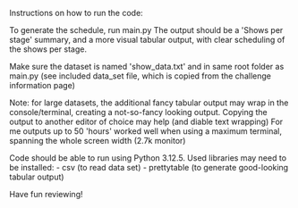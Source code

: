 Instructions on how to run the code:

To generate the schedule, run main.py
The output should be a 'Shows per stage' summary, and a more visual tabular output, with clear scheduling of the shows per stage.

Make sure the dataset is named 'show_data.txt' and in same root folder as main.py
(see included data_set file, which is copied from the challenge information page)


Note: for large datasets, the additional fancy tabular output may wrap in the console/terminal, creating a not-so-fancy looking output. Copying the output to another editor of choice may help (and diable text wrapping)
For me outputs up to 50 'hours' worked well when using a maximum terminal, spanning the whole screen width (2.7k monitor)

Code should be able to run using Python 3.12.5.
Used libraries may need to be installed:
    - csv (to read data set)
    - prettytable (to generate good-looking tabular output)

Have fun reviewing!